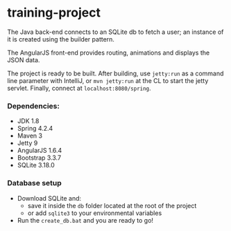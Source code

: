 # training-project

The Java back-end connects to an SQLite db to fetch a user; an instance of it is created using the builder pattern.

The AngularJS front-end provides routing, animations and displays the JSON data.

The project is ready to be built. After building, use `jetty:run` as a command line parameter with IntelliJ, or `mvn jetty:run` at the CL to start the jetty servlet. Finally, connect at `localhost:8080/spring`.

### Dependencies: ### 
* JDK 1.8
* Spring 4.2.4
* Maven 3
* Jetty 9
* AngularJS 1.6.4
* Bootstrap 3.3.7
* SQLite 3.18.0

### Database setup ###
* Download SQLite and:
  * save it inside the `db` folder located at the root of the project
  * or add `sqlite3` to your environmental variables
* Run the `create_db.bat` and you are ready to go!

